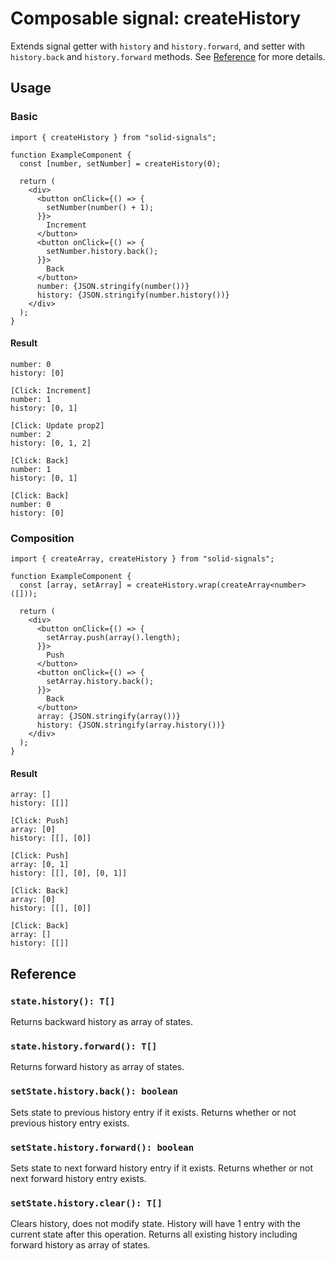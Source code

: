 # Composable signal: createHistory

Extends signal getter with `history` and `history.forward`, and setter with `history.back` and `history.forward` methods. See [Reference](#reference) for more details.

## Usage

### Basic

```tsx
import { createHistory } from "solid-signals";

function ExampleComponent {
  const [number, setNumber] = createHistory(0);

  return (
    <div>
      <button onClick={() => {
        setNumber(number() + 1);
      }}>
        Increment
      </button>
      <button onClick={() => {
        setNumber.history.back();
      }}>
        Back
      </button>
      number: {JSON.stringify(number())}
      history: {JSON.stringify(number.history())}
    </div>
  );
}
```

#### Result

```
number: 0
history: [0]

[Click: Increment]
number: 1
history: [0, 1]

[Click: Update prop2]
number: 2
history: [0, 1, 2]

[Click: Back]
number: 1
history: [0, 1]

[Click: Back]
number: 0
history: [0]
```

### Composition

```tsx
import { createArray, createHistory } from "solid-signals";

function ExampleComponent {
  const [array, setArray] = createHistory.wrap(createArray<number>([]));

  return (
    <div>
      <button onClick={() => {
        setArray.push(array().length);
      }}>
        Push
      </button>
      <button onClick={() => {
        setArray.history.back();
      }}>
        Back
      </button>
      array: {JSON.stringify(array())}
      history: {JSON.stringify(array.history())}
    </div>
  );
}
```

#### Result

```
array: []
history: [[]]

[Click: Push]
array: [0]
history: [[], [0]]

[Click: Push]
array: [0, 1]
history: [[], [0], [0, 1]]

[Click: Back]
array: [0]
history: [[], [0]]

[Click: Back]
array: []
history: [[]]
```

<h2 id="reference">Reference</h2>

### `state.history(): T[]`

Returns backward history as array of states.

### `state.history.forward(): T[]`

Returns forward history as array of states.

### `setState.history.back(): boolean`

Sets state to previous history entry if it exists. Returns whether or not previous history entry exists.

### `setState.history.forward(): boolean`

Sets state to next forward history entry if it exists. Returns whether or not next forward history entry exists.

### `setState.history.clear(): T[]`

Clears history, does not modify state. History will have 1 entry with the current state after this operation. Returns all existing history including forward history as array of states.
